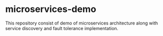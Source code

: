 # microservices-demo
This repository consist of demo of microservices architecture along with service discovery and fault tolerance implementation.
